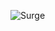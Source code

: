 ![Surge](https://github.com/leejonghoo/super-calculator-frontend/actions/workflows/surge.yml/badge.svg)